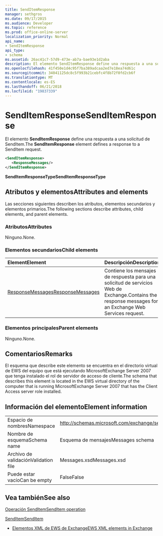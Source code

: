 ```yaml
---
title: SendItemResponse
manager: sethgros
ms.date: 09/17/2015
ms.audience: Developer
ms.topic: reference
ms.prod: office-online-server
localization_priority: Normal
api_name:
- SendItemResponse
api_type:
- schema
ms.assetid: 26ac41c7-57d9-473e-ab7a-bae93e1d2aba
description: El elemento SendItemResponse define una respuesta a una solicitud de SendItem.
ms.openlocfilehash: 41f450e1d4c95f7ba389adcaa2ed7e18ea74d61c
ms.sourcegitcommit: 34041125dc8c5f993b21cebfc4f8b72f0fd2cb6f
ms.translationtype: MT
ms.contentlocale: es-ES
ms.lasthandoff: 06/21/2018
ms.locfileid: "19837339"
---
```

# <a name="senditemresponse"></a><span data-ttu-id="3bcbd-103">SendItemResponse</span><span class="sxs-lookup"><span data-stu-id="3bcbd-103">SendItemResponse</span></span>

<span data-ttu-id="3bcbd-104">El elemento **SendItemResponse** define una respuesta a una solicitud de SendItem.</span><span class="sxs-lookup"><span data-stu-id="3bcbd-104">The **SendItemResponse** element defines a response to a SendItem request.</span></span> 
  
```xml
<SendItemResponse>
   <ResponseMessages/>
</SendItemResponse>
```

 <span data-ttu-id="3bcbd-105">**SendItemResponseType**</span><span class="sxs-lookup"><span data-stu-id="3bcbd-105">**SendItemResponseType**</span></span>
## <a name="attributes-and-elements"></a><span data-ttu-id="3bcbd-106">Atributos y elementos</span><span class="sxs-lookup"><span data-stu-id="3bcbd-106">Attributes and elements</span></span>

<span data-ttu-id="3bcbd-107">Las secciones siguientes describen los atributos, elementos secundarios y elementos primarios.</span><span class="sxs-lookup"><span data-stu-id="3bcbd-107">The following sections describe attributes, child elements, and parent elements.</span></span>
  
### <a name="attributes"></a><span data-ttu-id="3bcbd-108">Atributos</span><span class="sxs-lookup"><span data-stu-id="3bcbd-108">Attributes</span></span>

<span data-ttu-id="3bcbd-109">Ninguno.</span><span class="sxs-lookup"><span data-stu-id="3bcbd-109">None.</span></span>
  
### <a name="child-elements"></a><span data-ttu-id="3bcbd-110">Elementos secundarios</span><span class="sxs-lookup"><span data-stu-id="3bcbd-110">Child elements</span></span>

|<span data-ttu-id="3bcbd-111">**Element**</span><span class="sxs-lookup"><span data-stu-id="3bcbd-111">**Element**</span></span>|<span data-ttu-id="3bcbd-112">**Descripción**</span><span class="sxs-lookup"><span data-stu-id="3bcbd-112">**Description**</span></span>|
|:-----|:-----|
|[<span data-ttu-id="3bcbd-113">ResponseMessages</span><span class="sxs-lookup"><span data-stu-id="3bcbd-113">ResponseMessages</span></span>](responsemessages.md) <br/> |<span data-ttu-id="3bcbd-114">Contiene los mensajes de respuesta para una solicitud de servicios Web de Exchange.</span><span class="sxs-lookup"><span data-stu-id="3bcbd-114">Contains the response messages for an Exchange Web Services request.</span></span>  <br/> |
   
### <a name="parent-elements"></a><span data-ttu-id="3bcbd-115">Elementos principales</span><span class="sxs-lookup"><span data-stu-id="3bcbd-115">Parent elements</span></span>

<span data-ttu-id="3bcbd-116">Ninguno.</span><span class="sxs-lookup"><span data-stu-id="3bcbd-116">None.</span></span>
  
## <a name="remarks"></a><span data-ttu-id="3bcbd-117">Comentarios</span><span class="sxs-lookup"><span data-stu-id="3bcbd-117">Remarks</span></span>

<span data-ttu-id="3bcbd-118">El esquema que describe este elemento se encuentra en el directorio virtual de EWS del equipo que está ejecutando MicrosoftExchange Server 2007 que tenga instalado el rol de servidor de acceso de cliente.</span><span class="sxs-lookup"><span data-stu-id="3bcbd-118">The schema that describes this element is located in the EWS virtual directory of the computer that is running MicrosoftExchange Server 2007 that has the Client Access server role installed.</span></span>
  
## <a name="element-information"></a><span data-ttu-id="3bcbd-119">Información del elemento</span><span class="sxs-lookup"><span data-stu-id="3bcbd-119">Element information</span></span>

|||
|:-----|:-----|
|<span data-ttu-id="3bcbd-120">Espacio de nombres</span><span class="sxs-lookup"><span data-stu-id="3bcbd-120">Namespace</span></span>  <br/> |http://schemas.microsoft.com/exchange/services/2006/messages  <br/> |
|<span data-ttu-id="3bcbd-121">Nombre de esquema</span><span class="sxs-lookup"><span data-stu-id="3bcbd-121">Schema name</span></span>  <br/> |<span data-ttu-id="3bcbd-122">Esquema de mensajes</span><span class="sxs-lookup"><span data-stu-id="3bcbd-122">Messages schema</span></span>  <br/> |
|<span data-ttu-id="3bcbd-123">Archivo de validación</span><span class="sxs-lookup"><span data-stu-id="3bcbd-123">Validation file</span></span>  <br/> |<span data-ttu-id="3bcbd-124">Messages.xsd</span><span class="sxs-lookup"><span data-stu-id="3bcbd-124">Messages.xsd</span></span>  <br/> |
|<span data-ttu-id="3bcbd-125">Puede estar vacío</span><span class="sxs-lookup"><span data-stu-id="3bcbd-125">Can be empty</span></span>  <br/> |<span data-ttu-id="3bcbd-126">False</span><span class="sxs-lookup"><span data-stu-id="3bcbd-126">False</span></span>  <br/> |
   
## <a name="see-also"></a><span data-ttu-id="3bcbd-127">Vea también</span><span class="sxs-lookup"><span data-stu-id="3bcbd-127">See also</span></span>



[<span data-ttu-id="3bcbd-128">Operación SendItem</span><span class="sxs-lookup"><span data-stu-id="3bcbd-128">SendItem operation</span></span>](senditem-operation.md)
  
[<span data-ttu-id="3bcbd-129">SendItem</span><span class="sxs-lookup"><span data-stu-id="3bcbd-129">SendItem</span></span>](senditem.md)


- [<span data-ttu-id="3bcbd-130">Elementos XML de EWS de Exchange</span><span class="sxs-lookup"><span data-stu-id="3bcbd-130">EWS XML elements in Exchange</span></span>](ews-xml-elements-in-exchange.md)

